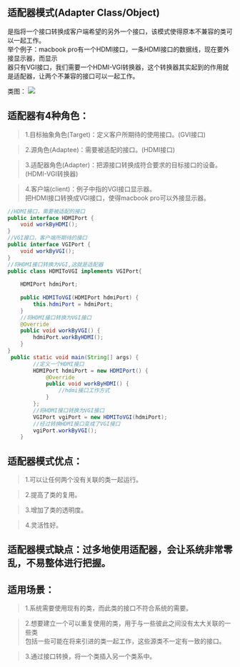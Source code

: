 ## 适配器模式(Adapter Class/Object)  
是指将一个接口转换成客户端希望的另外一个接口，该模式使得原本不兼容的类可以一起工作。  
举个例子：macbook pro有一个HDMI接口，一条HDMI接口的数据线，现在要外接显示器，而显示  
器只有VGI接口，我们需要一个HDMI-VGI转换器，这个转换器其实起到的作用就是适配器，让两个不兼容的接口可以一起工作。  

类图：  ![](http://www.hubwiz.com/course/5710cb2e08ce8b3d3a1430f1/img/adapter.png)  
## 适配器有4种角色：

> 1.目标抽象角色(Target)：定义客户所期待的使用接口。(GVI接口)  

> 2.源角色(Adaptee)：需要被适配的接口。(HDMI接口)  

> 3.适配器角色(Adapter)：把源接口转换成符合要求的目标接口的设备。(HDMI-VGI转换器)  

> 4.客户端(client)：例子中指的VGI接口显示器。  
把HDMI接口转换成VGI接口，使得macbook pro可以外接显示器。  

```Java  
//HDMI接口，需要被适配的接口
public interface HDMIPort {
    void workByHDMI();
}
//VGI接口，客户端所期待的接口
public interface VGIPort {
    void workByVGI();
}
//将HDMI接口转换为VGI,这就是适配器
public class HDMIToVGI implements VGIPort{
 
    HDMIPort hdmiPort;
 
    public HDMIToVGI(HDMIPort hdmiPort) {
        this.hdmiPort = hdmiPort;
    }
    //将HDMI接口转换为VGI接口
    @Override
    public void workByVGI() {
        hdmiPort.workByHDMI();
    }
}
 public static void main(String[] args) {
        //定义一个HDMI接口
        HDMIPort hdmiPort = new HDMIPort() {
            @Override
            public void workByHDMI() {
                //hdmi接口工作方式
            }
        };
        //将HDMI接口转换为VGI接口
        VGIPort vgiPort = new HDMIToVGI(hdmiPort);
        //经过转换HDMI接口变成了VGI接口
        vgiPort.workByVGI();
    }
```  

## 适配器模式优点：
> 1.可以让任何两个没有关联的类一起运行。  

> 2.提高了类的复用。  

> 3.增加了类的透明度。  

> 4.灵活性好。  

## 适配器模式缺点：过多地使用适配器，会让系统非常零乱，不易整体进行把握。  

## 适用场景：  
> 1.系统需要使用现有的类，而此类的接口不符合系统的需要。  

> 2.想要建立一个可以重复使用的类，用于与一些彼此之间没有太大关联的一些类  
包括一些可能在将来引进的类一起工作，这些源类不一定有一致的接口。  

> 3.通过接口转换，将一个类插入另一个类系中。  
